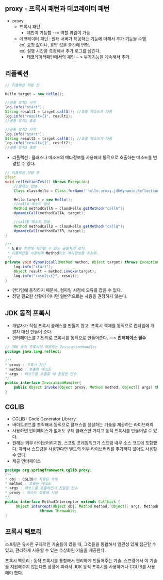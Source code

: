 ## proxy - 프록시 패턴과 데코레이터 패턴  
- proxy 
  - 프록시 패턴
    - 체인이 가능함  --> 역할 위임이 가능  
  - 데코레이터 패턴 : 원래 서버가 제공하는 기능에 더해서 부가 기능을 수행.  
  ex) 요청 값이나, 응답 값을 중간에 변형.  
  ex) 실행 시간을 측정해서 추가 로그를 남긴다.
    - 데코레이터패턴에서의 체인 --> 부가기능을 계속해서 추가.  

## 리플렉션  

```java
// 리플렉션 적용 전  

Hello target = new Hello();

//공통 로직1 시작
log.info("start");
String result1 = target.callA(); //호출 메소드가 다름
log.info("result={}", result1);
//공통 로직1 종료

//공통 로직2 시작
log.info("start");
String result2 = target.callB(); //호출 메소드가 다름
log.info("result={}", result2);
//공통 로직2 종료
```

- 리플렉션 : 클래스나 메소드의 메타정보를 사용해서 동적으로 호출하는 메소드를 변경할 수 있다.
      
```java
// 리플렉션 적용 후  
@Test
void reflectionTest() throws Exception{
    //클래스 정보
    Class classHello = Class.forName("hello.proxy.jdkdynamic.ReflectionTest$Hello");

    Hello target = new Hello();
    //callA 메소드 정보
    Method methodCallA = classHello.getMethod("callA");
    dynamicCall(methodCallA, target);

    //callB 메소드 정보
    Method methodCallB = classHello.getMethod("callB");
    dynamicCall(methodCallB, target);
}

/**
 * A,B를 한번에 처리할 수 있는 공통처리 로직.
 * 리플렉션을 사용하여 Method라는 메타정보를 추상화.
 */
private void dynamicCall(Method method, Object target) throws Exception {
    log.info("start");
    Object result = method.invoke(target);
    log.info("result={}", result);
}
```  

- 런타임에 동작하기 때문에, 컴파일 시점에 오류를 잡을 수 없다.  
- 정말 필요한 상황이 아니면 일반적으로는 사용을 권장하지 않는다.


## JDK 동적 프록시  

- 개발자가 직접 프록시 클래스를 만들지 않고, 프록시 객체를 동적으로 런타임에 개발자 대신 만들어 준다.  
- 인터페이스를 기반의로 프록시를 동적으로 만들어준다. —> **인터페이스 필수**  

```java
// JDK 동적 프록시가 제공하는 InvocationHandler
package java.lang.reflect;

/**
* proxy : 프록시 자신
* method : 호출한 메소드
* args : 메소드를 호출할 때 전달한 인수
*/
public interface InvocationHandler{
	public Object invoke(Object proxy, Method method, Object[] args) throw Throwable;
}
```  

## CGLIB

- CGLIB : Code Generator Library
- 바이트코드를 조작해서 동적으로 클래스를 생성하는 기술을 제공하는 라이브러리
- 사용하면 인터페이스가 없어도 구체 클래스만 가지고 동적 프록시를 만들어낼 수 있다.
- 원래는 외부 라이브러리지만, 스프링 프레임워크가 스프링 내부 소스 코드에 포함했다. 따라서 스프링을 사용한다면 별도의 외부 라이브러리를 추가하지 않아도 사용할 수 있다.
- 제공 인터페이스
```java
package org.springframework.cglib.proxy;
/**
* obj : CGLIB가 적용된 객체
* method : 호출된 메소드
* args : 메소드를 호출하면서 전달된 인수
* proxy : 메소드 호출에 사용
*/
public interface MethodInterceptor extends Callback {
	 Object intercept(Object obj, Method method, Object[] args, MethodProxy proxy) 
				throws Throwable;
}
```

## 프록시 팩토리

스프링은 유사한 구제적인 기술들이 있을 때, 그것들을 통합해서 일관성 있게 접근할 수 있고, 편리하게 사용할 수 있는 추상화된 기술을 제공한다. 

프록시 팩토리 : 동적 프록시를 통합해서 편리하게 만들어주는 기술. 스프링에서 이 기술을 지원해주지 않는다면 상황에 따라서 JDK  동적 프록시를 사용하거나 CGLIB를 사용해야 했다.
